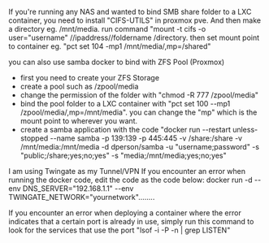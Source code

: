 If you're running any NAS and wanted to bind SMB share folder to a LXC container, you need to install "CIFS-UTILS" in proxmox pve. 
And then make a directory eg. /mnt/media. run command "mount -t cifs -o user="username" //ipaddress//foldername /directory. then set mount point to container eg. "pct set 104 -mp1 /mnt/media/,mp=/shared"


you can also use samba docker to bind with ZFS Pool (Proxmox)
- first you need to create your ZFS Storage
- create a pool such as /zpool/media
- change the permission of the folder with "chmod -R 777 /zpool/media"
- bind the pool folder to a LXC container with "pct set 100 --mp1 /zpool/media/,mp=/mnt/media". you can change the "mp" which is the mount point to wherever you want.
- create a samba application with the code "docker run --restart unless-stopped --name samba -p 139:139 -p 445:445 -v /share:/share -v /mnt/media:/mnt/media -d dperson/samba -u "username;password" -s "public;/share;yes;no;yes" -s "media;/mnt/media;yes;no;yes"


I am using Twingate as my Tunnel/VPN
If you encounter an error when running the docker code, edit the code as the code below:
docker run -d --env DNS_SERVER="192.168.1.1"  --env TWINGATE_NETWORK="yournetwork"........

If you encounter an error when deploying a container where the error indicates that a certain port is already in use, simply run this command to look for the services that use the port "lsof -i -P -n | grep LISTEN"
